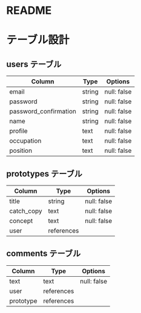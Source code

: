 # README
# テーブル設計

## users テーブル

|  Column     |  Type  |  Options        |
|  ---------  |  ----- |  ------------   |
|  email      | string |  null: false    |
|  password   | string |  null: false    |
|  password_confirmation  | string | null: false |
|  name       | string |  null: false    |
|  profile    | text   |  null: false    |
|  occupation | text   |  null: false    |
|  position   | text   |  null: false    |

## prototypes テーブル

|  Column     |  Type  |  Options        |
|  ---------  |  ----- |  ------------   |
|  title      | string |  null: false    |
|  catch_copy | text   |  null: false    |
|  concept    | text   |  null: false    |
|  user       | references|              |

## comments テーブル

|  Column     |  Type  |  Options        |
|  ---------  |  ----- |  ------------   |
|  text       | text   |  null: false    |
|  user       | references|              |
|  prototype  | references|              |
